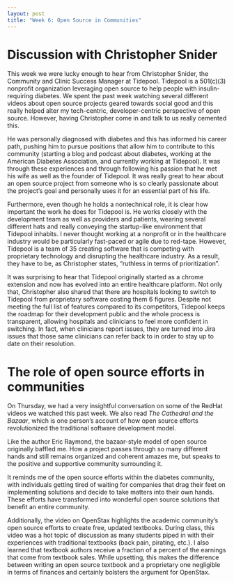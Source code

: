 ```yaml
---
layout: post
title: "Week 6: Open Source in Communities"
---
```


# Discussion with Christopher Snider 

This week we were lucky enough to hear from Christopher Snider, the Community and Clinic Success Manager at Tidepool. Tidepool is a 501(c)(3) nonprofit organization leveraging open source to help people with insulin-requiring diabetes. We spent the past week watching several different videos about open source projects geared towards social good and this really helped alter my tech-centric, developer-centric perspective of open source. However, having Christopher come in and talk to us really cemented this. 

He was personally diagnosed with diabetes and this has informed his career path, pushing him to pursue positions that allow him to contribute to this community (starting a blog and podcast about diabetes, working at the American Diabetes Association, and currently working at Tidepool). It was through these experiences and through following his passion that he met his wife as well as the founder of Tidepool. It was really great to hear about an open source project from someone who is so clearly passionate about the project’s goal and personally uses it for an essential part of his life. 

Furthermore, even though he holds a nontechnical role, it is clear how important the work he does for Tidepool is. He works closely with the development team as well as providers and patients, wearing several different hats and really conveying the startup-like environment that Tidepool inhabits.
I never thought working at a nonprofit or in the healthcare industry would be particularly fast-paced or agile due to red-tape. However, Tidepool is a team of 35 creating software that is competing with proprietary technology and disrupting the healthcare industry. As a result, they have to be, as Christopher states, “ruthless in terms of prioritization”. 

It was surprising to hear that Tidepool originally started as a chrome extension and now has evolved into an entire healthcare platform. Not only that, Christopher also shared that there are hospitals looking to switch to Tidepool from proprietary software costing them 6 figures. Despite not meeting the full list of features compared to its competitors, Tidepool keeps the roadmap for their development public and the whole process is transparent, allowing hospitals and clinicians to feel more confident in switching. In fact, when clinicians report issues, they are turned into Jira issues that those same clinicians can refer back to in order to stay up to date on their resolution.

# The role of open source efforts in communities

On Thursday, we had a very insightful conversation on some of the RedHat videos we watched this past week. We also read *The Cathedral and the Bazaar*, which is one person’s account of how open source efforts revolutionized the traditional software development model. 

Like the author Eric Raymond, the bazaar-style model of open source originally baffled me. How a project passes through so many different hands and still remains organized and coherent amazes me, but speaks to the positive and supportive community surrounding it. 

It reminds me of the open source efforts within the diabetes community, with individuals getting tired of waiting for companies that drag their feet on implementing solutions and decide to take matters into their own hands. These efforts have transformed into wonderful open source solutions that benefit an entire community. 

Additionally, the video on OpenStax highlights the academic community’s open source efforts to create free, updated textbooks. During class, this video was a hot topic of discussion as many students piped in with their experiences with traditional textbooks (back pain, pirating, etc.). I also learned that textbook authors receive a fraction of a percent of the earnings that come from textbook sales. While upsetting, this makes the difference between writing an open source textbook and a proprietary one negligible in terms of finances and certainly bolsters the argument for OpenStax.